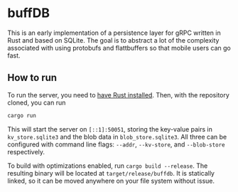 # buffDB

This is an early implementation of a persistence layer for gRPC written in Rust and based on SQLite.
The goal is to abstract a lot of the complexity associated with using protobufs and flattbuffers so
that mobile users can go fast.

## How to run

To run the server, you need to [have Rust installed](https://rustup.rs/). Then, with the repository
cloned, you can run

```bash
cargo run
```

This will start the server on `[::1]:50051`, storing the key-value pairs in `kv_store.sqlite3` and
the blob data in `blob_store.sqlite3`. All three can be configured with command line flags:
`--addr`, `--kv-store`, and `--blob-store` respectively.

To build with optimizations enabled, run `cargo build --release`. The resulting binary will be
located at `target/release/buffdb`. It is statically linked, so it can be moved anywhere on your
file system without issue.

